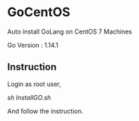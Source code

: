 # GoCentOS
Auto install GoLang on CentOS 7 Machines

Go Version : 1.14.1

## Instruction

Login as root user,

*sh InstallGO.sh*

And follow the instruction.
